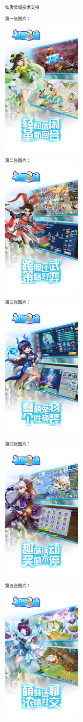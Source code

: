
仙傲灵域技术支持</br></br>
第一张图片：</br>
![](https://github.com/taiabt/taiab/blob/xaly/1.png?raw=true)</br></br>
第二张图片：</br>
![](https://github.com/taiabt/taiab/blob/xaly/2.png?raw=true)</br></br>
第三张图片：</br>
![](https://github.com/taiabt/taiab/blob/xaly/3.png?raw=true)</br></br>
第四张图片：</br>
![](https://github.com/taiabt/taiab/blob/xaly/4.png?raw=true)</br></br>
第五张图片：</br>
![](https://github.com/taiabt/taiab/blob/xaly/5.png?raw=true)</br></br>
